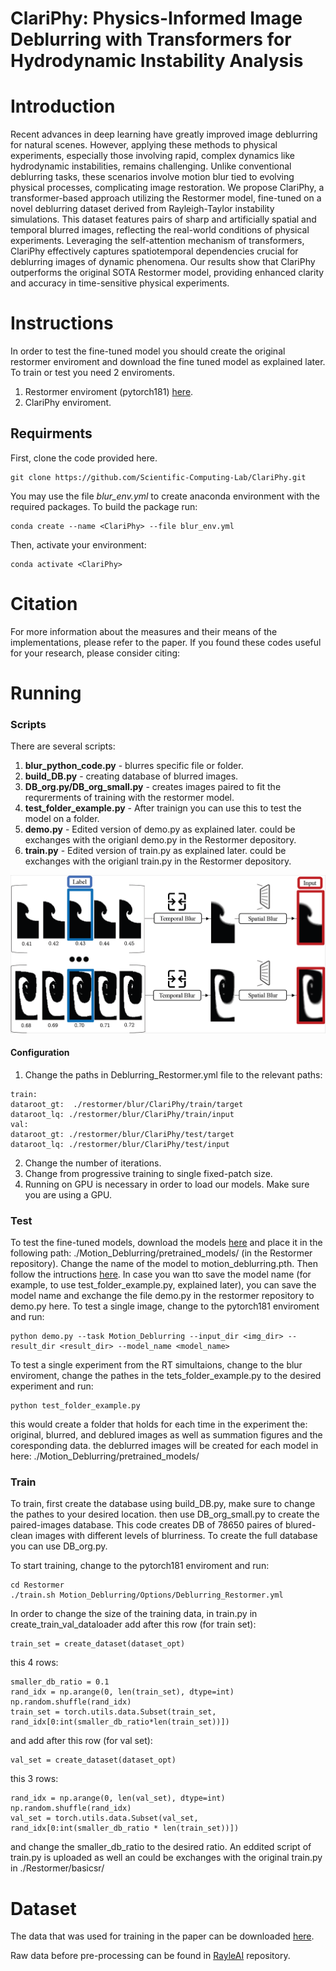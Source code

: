 # ClariPhy: Physics-Informed Image Deblurring with Transformers for Hydrodynamic Instability Analysis 


# Introduction
Recent advances in deep learning have greatly improved image deblurring for natural scenes. However, applying these methods to physical experiments, especially those involving rapid, complex dynamics like hydrodynamic instabilities, remains challenging. Unlike conventional deblurring tasks, these scenarios involve motion blur tied to evolving physical processes, complicating image restoration. We propose ClariPhy, a transformer-based approach utilizing the Restormer model, fine-tuned on a novel deblurring dataset derived from Rayleigh-Taylor instability simulations. This dataset features pairs of sharp and artificially spatial and temporal blurred images, reflecting the real-world conditions of physical experiments. Leveraging the self-attention mechanism of transformers, ClariPhy effectively captures spatiotemporal dependencies crucial for deblurring images of dynamic phenomena. Our results show that ClariPhy outperforms the original SOTA Restormer model, providing enhanced clarity and accuracy in time-sensitive physical experiments.


# Instructions
In order to test the fine-tuned model you should create the original restormer enviroment and download the fine tuned model as explained later.
To train or test you need 2 enviroments. 
1. Restormer enviroment (pytorch181) [here](https://github.com/swz30/Restormer/blob/main/INSTALL.md#installation).
2. ClariPhy enviroment.
   
## Requirments
First, clone the code provided here.
```
git clone https://github.com/Scientific-Computing-Lab/ClariPhy.git
```
You may use the file *blur_env.yml* to create anaconda environment with the required packages. To build the package run:
```
conda create --name <ClariPhy> --file blur_env.yml
```
Then, activate your environment:
```
conda activate <ClariPhy>
```


# Citation
For more information about the measures and their means of the implementations, please refer to the paper.
If you found these codes useful for your research, please consider citing: 

# Running

### Scripts
There are several scripts:
1. **blur_python_code.py** - blurres specific file or folder.
2. **build_DB.py** - creating database of blurred images.
3. **DB_org.py/DB_org_small.py** - creates images paired to fit the requrerments of training with the restormer model.
4. **test_folder_example.py** - After trainign you can use this to test the model on a folder.
5. **demo.py** - Edited version of demo.py as explained later. could be exchanges with the origianl demo.py in the Restormer depository.
6. **train.py** - Edited version of train.py as explained later. could be exchanges with the origianl train.py in the Restormer depository.
   
![](images/data_preprocess.PNG)

#### Configuration
1. Change the paths in Deblurring_Restormer.yml file to the relevant paths:
```
train:
dataroot_gt:  ./restormer/blur/ClariPhy/train/target
dataroot_lq: ./restormer/blur/ClariPhy/train/input
val:
dataroot_gt: ./restormer/blur/ClariPhy/test/target
dataroot_lq: ./restormer/blur/ClariPhy/test/input
```
2. Change the number of iterations.
3. Change from progressive training to single fixed-patch size.
4. Running on GPU is necessary in order to load our models. Make sure you are using a GPU.

### Test
To test the fine-tuned models, download the models [here](https://drive.google.com/drive/folders/1daqm3VdqUUWxvqipqGbqQLCAGlrj80A7) and place it in the following path: ./Motion_Deblurring/pretrained_models/ (in the Restormer repository). Change the name of the model to  motion_deblurring.pth. Then follow the intructions [here](https://github.com/swz30/Restormer/blob/main/Motion_Deblurring/README.md#testing-on-gopro-dataset).
In case you wan tto save the model name (for example, to use test_folder_example.py, explained later), you can save the model name and exchange the file demo.py in the restormer repository to demo.py here. 
To test a single image, change to the pytorch181 enviroment and run:
```
python demo.py --task Motion_Deblurring --input_dir <img_dir> --result_dir <result_dir> --model_name <model_name>
```

To test a single experiment from the RT simultaions, change to the blur enviroment, change the pathes in the tets_folder_example.py to the desired experiment and run:
```
python test_folder_example.py
```
this would create a folder that holds for each time in the experiment the: original, blurred, and deblured images as well as summation figures and the coresponding data. the deblurred images will be created for each model in here: ./Motion_Deblurring/pretrained_models/ 

### Train
To train, first create the database using build_DB.py, make sure to change the pathes to your desired location.
then use DB_org_small.py to create the paired-images database. This code creates DB of 78650 paires of blured-clean images with different levels of blurriness. To create the full database you can use DB_org.py.

To start training, change to the pytorch181 enviroment and run:
```
cd Restormer
./train.sh Motion_Deblurring/Options/Deblurring_Restormer.yml
```

In order to change the size of the training data, in train.py in create_train_val_dataloader add after this row (for train set):

```
train_set = create_dataset(dataset_opt)
```
this 4 rows:
```
smaller_db_ratio = 0.1
rand_idx = np.arange(0, len(train_set), dtype=int)
np.random.shuffle(rand_idx)
train_set = torch.utils.data.Subset(train_set, rand_idx[0:int(smaller_db_ratio*len(train_set))])
```


and add after this row (for val set):
```
val_set = create_dataset(dataset_opt)
```
this 3 rows:
```
rand_idx = np.arange(0, len(val_set), dtype=int)
np.random.shuffle(rand_idx)
val_set = torch.utils.data.Subset(val_set, rand_idx[0:int(smaller_db_ratio * len(train_set))])
```

and change the smaller_db_ratio to the desired ratio.
An eddited script of train.py is uploaded as well an could be exchanges with the original train.py in ./Restormer/basicsr/


# Dataset
The data that was used for training in the paper can be downloaded [here](https://drive.google.com/file/d/1m2d1-AW6ZCpkUjKoWj4McXcqB1HeH5DK/view?usp=sharing).

Raw data before pre-processing can be found in [RayleAI](https://github.com/Scientific-Computing-Lab/SimulAI) repository.
